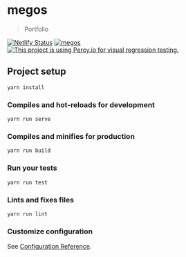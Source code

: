 # megos

> Portfolio

[![Netlify Status](https://api.netlify.com/api/v1/badges/a14eec9b-d30a-440d-8c8f-23eca3c75d71/deploy-status)](https://app.netlify.com/sites/megos/deploys)
[![megos](https://img.shields.io/endpoint?url=https://dashboard.cypress.io/badge/simple/y27yns/master&style=flat&logo=cypress)](https://dashboard.cypress.io/projects/y27yns/runs)
[![This project is using Percy.io for visual regression testing.](https://percy.io/static/images/percy-badge.svg)](https://percy.io/megos/megos)

## Project setup
```
yarn install
```

### Compiles and hot-reloads for development
```
yarn run serve
```

### Compiles and minifies for production
```
yarn run build
```

### Run your tests
```
yarn run test
```

### Lints and fixes files
```
yarn run lint
```

### Customize configuration
See [Configuration Reference](https://cli.vuejs.org/config/).
